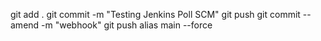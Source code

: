 git add .
git commit -m "Testing Jenkins Poll SCM"
git push
git commit --amend -m "webhook"
git push alias main --force
